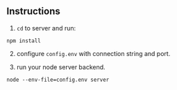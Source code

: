 ## Instructions
1. `cd` to server and run:

`npm install`

2. configure `config.env` with connection string and port.

3. run your node server backend.  

`node --env-file=config.env server`
